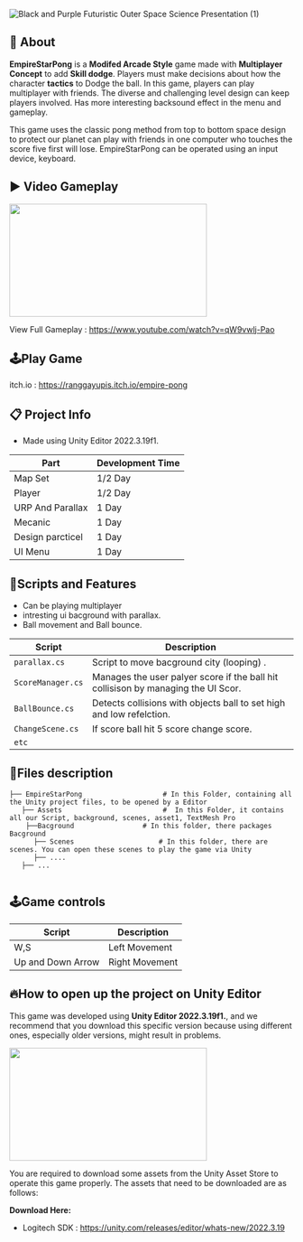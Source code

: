 ![Black and Purple Futuristic Outer Space Science Presentation (1)](https://github.com/user-attachments/assets/8fbd7cde-84e1-49d6-a6a0-ad3f0d8579d6)

## 🔴 About
**EmpireStarPong** is a **Modifed Arcade Style** game made with **Multiplayer Concept** to add **Skill dodge**. Players must make decisions about how the character **tactics** to Dodge the ball. In this game, players can play multiplayer with friends. The diverse and challenging level design can keep players involved. Has more interesting backsound effect in the menu and gameplay.

This game uses the classic pong method from top to bottom space design to protect our planet can play with friends in one computer who touches the score five first will lose. EmpireStarPong can be operated using an input device, keyboard.


## ▶️ Video Gameplay
<img src="https://github.com/user-attachments/assets/ef02f34c-c276-4cf7-87c3-e1bbb691d0e8" width="350" height="200">

View Full Gameplay : https://www.youtube.com/watch?v=qW9vwlj-Pao

## 🕹️Play Game
itch.io : https://ranggayupis.itch.io/empire-pong

## 📋 Project Info
- Made using Unity Editor 2022.3.19f1.

| Part | Development Time |
|------------------|------|
| Map Set | 1/2 Day|
| Player |  1/2 Day |
| URP And Parallax | 1 Day|
| Mecanic | 1 Day |
| Design parcticel | 1 Day |
| UI Menu | 1 Day |

## 📜Scripts and Features
- Can be playing multiplayer
- intresting ui bacground with parallax.
- Ball movement and Ball bounce.

| Script                | Description                                                                 |
|-----------------------|-----------------------------------------------------------------------------|
| `parallax.cs` | Script to move bacground city (looping) . |
| `ScoreManager.cs` | Manages the user palyer score if the ball hit collisison by managing the UI Scor. |
| `BallBounce.cs` | Detects collisions with objects ball to set high and low refelction. |
| `ChangeScene.cs` | If score ball hit 5 score change score.|
| `etc` |

## 📂Files description

```
├── EmpireStarPong                    # In this Folder, containing all the Unity project files, to be opened by a Editor
   ├── Assets                         #  In this Folder, it contains all our Script, background, scenes, asset1, TextMesh Pro
    ├──Bacground                 # In this folder, there packages Bacground
      ├── Scenes                     # In this folder, there are scenes. You can open these scenes to play the game via Unity
      ├── ....
   ├── ...
      
```

## 🕹️Game controls
| Script | Description |
|----------------------|------------------|
| W,S | Left Movement|
| Up and Down Arrow | Right Movement|

## 🔥How to open up the project on Unity Editor
This game was developed using **Unity Editor 2022.3.19f1.**, and we recommend that you download this specific version because using different ones, especially older versions, might result in problems.

<img src="https://github.com/user-attachments/assets/b28116d6-7128-458e-a041-ee5f336c5a55" width="350" height="200">

You are required to download some assets from the Unity Asset Store to operate this game properly. The assets that need to be downloaded are as follows:

**Download Here:** 
- Logitech SDK : https://unity.com/releases/editor/whats-new/2022.3.19


